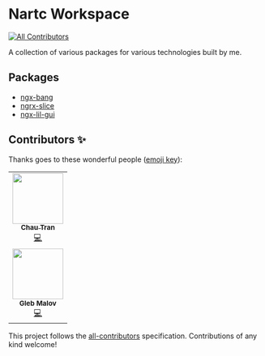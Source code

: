 # Nartc Workspace

<!-- ALL-CONTRIBUTORS-BADGE:START - Do not remove or modify this section -->
[![All Contributors](https://img.shields.io/badge/all_contributors-1-orange.svg?style=flat-square)](#contributors-)
<!-- ALL-CONTRIBUTORS-BADGE:END -->

A collection of various packages for various technologies built by me.

## Packages

- [ngx-bang](./packages/ngx-bang/README.md)
- [ngrx-slice](./packages/ngrx-slice/README.md)
- [ngx-lil-gui](./packages/ngx-lil-gui/README.md)

## Contributors ✨

Thanks goes to these wonderful people ([emoji key](https://allcontributors.org/docs/en/emoji-key)):

<!-- ALL-CONTRIBUTORS-LIST:START - Do not remove or modify this section -->
<!-- prettier-ignore-start -->
<!-- markdownlint-disable -->
<table>
  <tr>
    <td align="center"><a href="https://nartc.me/"><img src="https://avatars.githubusercontent.com/u/25516557?v=4?s=100" width="100px;" alt=""/><br /><sub><b>Chau Tran</b></sub></a><br /><a href="https://github.com/nartc/nartc-workspace/commits?author=nartc" title="Code">💻</a></td>
  </tr>
  <tr>
    <td align="center"><img src="https://avatars.githubusercontent.com/u/19784438?v=4" width="100px;" alt=""/><br /><sub><b>Gleb Malov</b></sub></a><br /><a href="https://github.com/masterworgen" title="Code">💻</a></td>
  </tr>
</table>

<!-- markdownlint-restore -->
<!-- prettier-ignore-end -->

<!-- ALL-CONTRIBUTORS-LIST:END -->

This project follows the [all-contributors](https://github.com/all-contributors/all-contributors) specification.
Contributions of any kind welcome!
